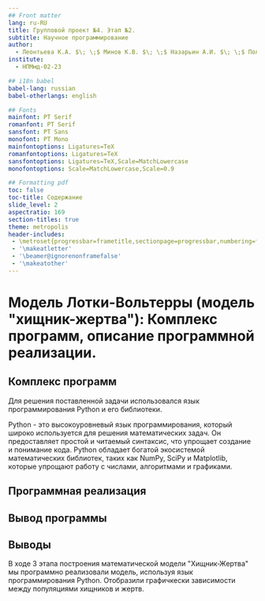 ```yaml
---
## Front matter
lang: ru-RU
title: Групповой проект №4. Этап №2.
subtitle: Научное программирование 
author:
  - Леонтьева К.А. $\; \;$ Минов К.В. $\; \;$ Назарьин А.И. $\; \;$ Полиенко А.Н.
institute:
  - НПМмд-02-23

## i18n babel
babel-lang: russian
babel-otherlangs: english

## Fonts
mainfont: PT Serif
romanfont: PT Serif
sansfont: PT Sans
monofont: PT Mono
mainfontoptions: Ligatures=TeX
romanfontoptions: Ligatures=TeX
sansfontoptions: Ligatures=TeX,Scale=MatchLowercase
monofontoptions: Scale=MatchLowercase,Scale=0.9

## Formatting pdf
toc: false
toc-title: Содержание
slide_level: 2
aspectratio: 169
section-titles: true
theme: metropolis
header-includes:
 - \metroset{progressbar=frametitle,sectionpage=progressbar,numbering=fraction}
 - '\makeatletter'
 - '\beamer@ignorenonframefalse'
 - '\makeatother'
---
```



# Модель Лотки-Вольтерры (модель "хищник-жертва"): Комплекс программ, описание программной реализации.  

## Комплекс программ

Для решения поставленной задачи использовался язык программирования Python и его библиотеки.

Python - это высокоуровневый язык программирования, который широко используется для решения математических задач. Он предоставляет простой и читаемый синтаксис, что упрощает создание и понимание кода. Python обладает богатой экосистемой математических библиотек, таких как NumPy, SciPy и Matplotlib, которые упрощают работу с числами, алгоритмами и графиками. 


## Программная реализация 



## Вывод программы




## Выводы
В ходе 3 этапа построения математической модели "Хищник-Жертва" мы программно реализовали модель, используя язык программирования Python. Отобразили графичкески зависимости между популяциями хищников и жертв.





